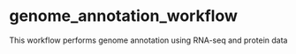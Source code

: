 # genome_annotation_workflow
This workflow performs genome annotation using RNA-seq and protein data
